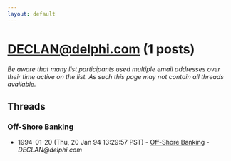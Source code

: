 ```yaml
---
layout: default
---
```


# DECLAN@delphi.com (1 posts)

_Be aware that many list participants used multiple email addresses over their time active on the list. As such this page may not contain all threads available._

## Threads

### Off-Shore Banking
+ 1994-01-20 (Thu, 20 Jan 94 13:29:57 PST) - [Off-Shore Banking](/archive/1994/01/27da66197f2951de24507bc503fc293ef3009f1b422a0a14ef82ccf064136d30) - _DECLAN@delphi.com_

